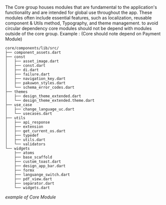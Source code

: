 The Core group houses modules that are fundamental to the application's functionality and are intended for global use throughout the app. These modules often include essential features, such as  localization, reusable component & Utils method, Typography, and theme management. to avoid circular dependency core modules should not be depend with modules outside of the core group. Example :  (Core should note depend on Payment Module)

```
core/components/lib/src/
├── component_assets.dart
├── const
│   ├── asset_image.dart
│   ├── const.dart
│   ├── di.dart
│   ├── failure.dart
│   ├── navigation_key.dart
│   ├── pakuwon_styles.dart
│   └── schema_error_codes.dart
├── themes
│   ├── design_theme_extended.dart
│   └── design_theme_extended.theme.dart
├── use_case
│   ├── change_language_uc.dart
│   └── usecases.dart
├── utils
│   ├── api_response
│   ├── extension
│   ├── get_current_os.dart
│   ├── typedef
│   ├── utils.dart
│   └── validators
└── widgets
    ├── atoms
    ├── base_scaffold
    ├── custom_toast.dart
    ├── design_app_bar.dart
    ├── formx
    ├── languange_switch.dart
    ├── pdf_view.dart
    ├── separator.dart
    └── widgets.dart

```
*example of Core Module*

